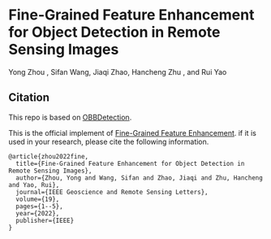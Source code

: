 # Fine-Grained Feature Enhancement for Object Detection in Remote Sensing Images

Yong Zhou , Sifan Wang, Jiaqi Zhao, Hancheng Zhu , and Rui Yao



## Citation
This repo is based on [OBBDetection](https://github.com/jbwang1997/OBBDetection).

This is the official implement of [Fine-Grained Feature Enhancement](https://ieeexplore.ieee.org/document/9744034). if it is used in your research, please cite the following information.

```
@article{zhou2022fine,
  title={Fine-Grained Feature Enhancement for Object Detection in Remote Sensing Images},
  author={Zhou, Yong and Wang, Sifan and Zhao, Jiaqi and Zhu, Hancheng and Yao, Rui},
  journal={IEEE Geoscience and Remote Sensing Letters},
  volume={19},
  pages={1--5},
  year={2022},
  publisher={IEEE}
}
```
